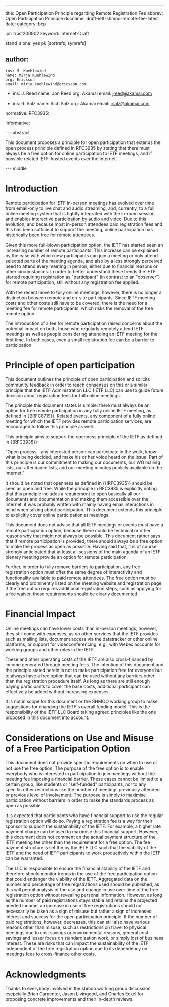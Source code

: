 ---
title: Open Participation Principle regarding Remote Registration Fee
abbrev: Open Participation Principle
docname: draft-ietf-shmoo-remote-fee-latest
date:
category: bcp

ipr: trust200902
keyword: Internet-Draft

stand_alone: yes
pi: [sortrefs, symrefs]

author:
  -
    ins: M. Kuehlewind
    name: Mirja Kuehlewind
    org: Ericsson
    email: mirja.kuehlewind@ericsson.com
    
  -
    ins: J. Reed
    name: Jon Reed
    org: Akamai
    email: jreed@akamai.com
    
  -
    ins: R. Salz
    name: Rich Salz
    org: Akamai
    email: rsalz@akamai.com


normative:
  RFC3935:


informative:



--- abstract

This document proposes a principle for open participation that extends the open process
principle defined in RFC3935 by stating that there must always be a free option for online
participation to IETF meetings, and if possible related IETF-hosted events over the Internet.

--- middle

# Introduction

Remote participation for IETF in-person meetings has evolved over time from email-only
to live chat and audio streaming, and, currently, to a full online meeting system that is tightly integrated
with the in-room session and enables interactive participation by audio and video.
Due to this evolution, and because most in-person attendees paid registration fees and this 
has been sufficient to support the meeting, online participation has historically been free for remote attendees.

Given this more full-blown participation option, the IETF has started seen an increasing number
of remote participants. This increase can be explained by the ease with which
new participants can join a meeting or only attend selected parts of the meeting agenda, and also by 
a less strongly perceived need to attend every meeting in person, either due to financial
reasons or other circumstances. In order to better understand
these trends the IETF started requiring registration as "participant" (in contrast to 
an "observer") for remote participation, still without any registration fee applied.

With the recent move to fully online meetings, however, there is no longer a distinction
between remote and on-site participants. Since IETF meeting costs and other costs still have to be covered, there is
the need for a meeting fee for remote participants, which risks the removal of the free
remote option.

The introduction of a fee for remote participation raised concerns about the potential impact on both, those who
regularly remotely attend IETF meetings as well as people considering 
attending an IETF meeting for the first time. In both cases, even a small
registration fee can be a barrier to participation.

# Principle of open participation

This document outlines the principle of open participation and solicits community feedback in
order to reach consensus on this or a similar principle that the IETF Administration LLC (IETF LLC)
can use to guide future decision about registration fees for full online meetings.

The principle this document states is simple: there must always be an option for free
remote participation in any fully online  IETF meeting, as defined in {{!RFC8719}}.
Related events, any component of a fully online meeting for which the IETF
provides remote participation services,
are encouraged to follow this principle as well.

This principle aims to support the openness principle of the IETF as defined in {{RFC3935}}:

"Open process - any interested person can participate in the work,
   know what is being decided, and make his or her voice heard on the
   issue.  Part of this principle is our commitment to making our
   documents, our WG mailing lists, our attendance lists, and our
   meeting minutes publicly available on the Internet."
   
It should be noted that openness as defined in {{!RFC3935}} should be seen as open and free. 
While the principle in RFC3935 is explicitly noting that this principle includes a requirement to open 
basically all our documents and documentation and making them accessible over the Internet, it was
probably written with mainly having email interactions in mind when talking about participation.
This document extends this principle to explicitly cover online
participation at meetings.

This document does not advise that all IETF meetings or events must have a remote participation option,
because there could be technical or other reasons why that might not always be possible.
This document rather says that if remote participation is provided,
there should always be a free option to make the process as open as possible. Having said that,
it is of course strongly anticipated that at least all sessions of the main agenda of an IETF
plenary meeting provide an option for remote participation.

Further, in order to fully remove barriers to participation, any free
registration option must offer the same degree of interactivity and
functionality available to paid remote attendees.  The free option
must be clearly and prominently listed on the meeting website and
registration page.  If the free option requires additional
registration steps, such as applying for a fee waiver, those
requirements should be clearly documented.

# Financial Impact

Online meetings can have lower costs than in-person meetings, however, they
still come with expenses, as do other services that the IETF provides
such as mailing lists, document access via the datatracker or other
online platforms, or support for videoconferencing, e.g., with Webex accounts for working groups
and other roles in the IETF.

These and other operating costs of the IETF are also cross-financed by income generated through
meeting fees. The intention of this document and the principle stated herein is not to make participation
free for everyone but to always have a free option that can be used without any barriers other than
the registration procedure itself. As long as there are still enough paying participants to cover
the base costs, additional participant can effectively be added without increasing expenses.

It is not in scope for this document or the SHMOO working group to make suggestions for changing
the IETF's overall funding model. This is the responsibility of the IETF LLC Board taking agreed principles
like the one proposed in this document into account.

# Considerations on Use and Misuse of a Free Participation Option

This document does not provide specific requirements on when to use or not use the free option. The purpose of
the free option is to enable everybody who is interested in participation to join meetings without the meeting
fee imposing a financial barrier. These cases cannot be limited to a certain group, like students or "self-funded"
participants, nor to any specific other restrictions like the number of meetings previously attended or previous level of involvement.
The purpose is simply to maximise participation without barriers in order to make the standards process as open as possible.

It is expected that participants who have financial support to use the regular registration option 
will do so. Paying a registration fee is a way for their sponsor to support the sustainability of the IETF. 
For example, a higher late payment charge can be used to maximise this financial support. 
However, this document does not comment on the actual payment structure 
of the IETF meeting fee other than the requirement for a free option. The fee payment structure is set the by the IETF LLC such that
the viability of the IETF and the need of IETF participants to work productively within the IETF can be warranted.

The LLC is responsible to ensure the financial stability of the IETF and therefore should monitor
trends in the use of the free participation option that could endanger the viability of the IETF.
Aggregated data on the number and percentage of free registrations used should be published,
as this will permit analysis of the use and change in use over time of the free registration option without
revealing personal information. However, as long as the number of paid registrations stays stable and retains
the projected needed income, an increase in use of free registrations should not necessarily be taken as a
sign of misuse but rather a sign of increased interest and success for the open participation principle.
If the number of paid registrations, however, decreases, this can still also have various reasons other than misuse,
such as restrictions on travel to physical meetings due to cost savings or environmental reasons, general cost
savings and lesser focus on standardization work, or simply lost of business interest. These are risks that 
can impact the sustainability of the IETF independent of the free registration option due to its
dependency on meetings fees to cross-finance other costs.


# Acknowledgments

Thanks to everybody involved in the shmoo working group discussion,
esepcially Brian Carpenter, Jason Livingood, and Charles Eckel for
proposing concrete improvements and their in-depth reviews.
